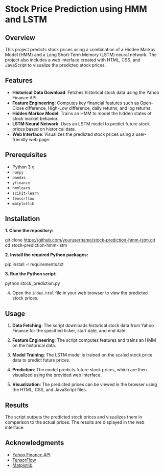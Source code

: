 # Stock Price Prediction using HMM and LSTM

## Overview

This project predicts stock prices using a combination of a Hidden Markov Model (HMM) and a Long Short-Term Memory (LSTM) neural network. The project also includes a web interface created with HTML, CSS, and JavaScript to visualize the predicted stock prices.

## Features

- **Historical Data Download**: Fetches historical stock data using the Yahoo Finance API.
- **Feature Engineering**: Computes key financial features such as Open-Close difference, High-Low difference, daily returns, and log returns.
- **Hidden Markov Model**: Trains an HMM to model the hidden states of stock market behavior.
- **LSTM Neural Network**: Uses an LSTM model to predict future stock prices based on historical data.
- **Web Interface**: Visualizes the predicted stock prices using a user-friendly web page.

## Prerequisites

- Python 3.x
- `numpy`
- `pandas`
- `yfinance`
- `hmmlearn`
- `scikit-learn`
- `tensorflow`
- `matplotlib`

## Installation

**1. Clone the repository:**

   
   git clone https://github.com/yourusername/stock-prediction-hmm-lstm.git
   cd stock-prediction-hmm-lstm
   

**2. Install the required Python packages:**

   pip install -r requirements.txt
   

**3. Run the Python script:**

   python stock_prediction.py
   

4. Open the `index.html` file in your web browser to view the predicted stock prices.

## Usage

1. **Data Fetching**: The script downloads historical stock data from Yahoo Finance for the specified ticker, start date, and end date.

2. **Feature Engineering**: The script computes features and trains an HMM on the historical data.

3. **Model Training**: The LSTM model is trained on the scaled stock price data to predict future prices.

4. **Prediction**: The model predicts future stock prices, which are then visualized using the provided web interface.

5. **Visualization**: The predicted prices can be viewed in the browser using the HTML, CSS, and JavaScript files.

## Results

The script outputs the predicted stock prices and visualizes them in comparison to the actual prices. The results are displayed in the web interface.


## Acknowledgments

- [Yahoo Finance API](https://www.yfinance.info/)
- [TensorFlow](https://www.tensorflow.org/)
- [Matplotlib](https://matplotlib.org/)


